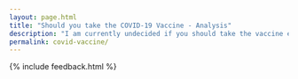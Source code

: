 ```yaml
---
layout: page.html
title: "Should you take the COVID-19 Vaccine - Analysis"
description: "I am currently undecided if you should take the vaccine even if recommended by the CDC. Help me by providing more facts."
permalink: covid-vaccine/
---
```

<div class="content">
  {% include feedback.html %}
  <rs-score score-tree-id="ScoreTree"></rs-score>
</div>
<script> //Settings for this page
  window.RsSettings = {
    disableExternalDb: false,
    numbers: true,
    largeNumbers: true,
    lines: false,
    editable: false,
    startClosed: false,
    portData: false,
    scoreDescription: false,
    saveToCloud: false,
    moreInfo: true,
    dbCollection: "f-covid",
  }
</script>
<script src="/static/js/ReasonScoreFull.js"></script>